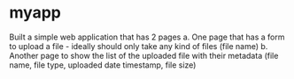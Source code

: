 # myapp
Built a simple web application that has 2 pages a. One page that has a form to upload a file - ideally should only take any kind of files (file name) b. Another page to show the list of the uploaded file with their metadata (file name, file type, uploaded date timestamp, file size)
